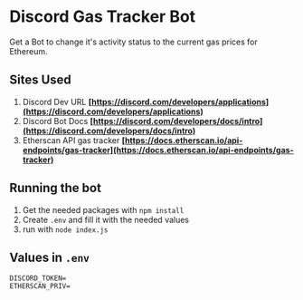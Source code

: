 # Discord Gas Tracker Bot
Get a Bot to change it's activity status to the current gas prices for Ethereum.

## Sites Used
1. Discord Dev URL **[https://discord.com/developers/applications](https://discord.com/developers/applications)**
2. Discord Bot Docs **[https://discord.com/developers/docs/intro](https://discord.com/developers/docs/intro)**
3. Etherscan API gas tracker **[https://docs.etherscan.io/api-endpoints/gas-tracker](https://docs.etherscan.io/api-endpoints/gas-tracker)**

## Running the bot
1. Get the needed packages with `npm install`
2. Create `.env` and fill it with the needed values
3. run with `node index.js`

## Values in `.env`
```
DISCORD_TOKEN=
ETHERSCAN_PRIV=
```